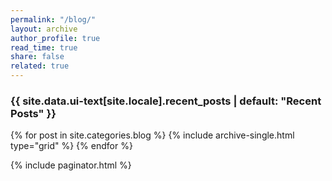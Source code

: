 ```yaml
---
permalink: "/blog/"
layout: archive
author_profile: true
read_time: true
share: false
related: true
---
```


<h3 class="archive__subtitle">{{ site.data.ui-text[site.locale].recent_posts | default: "Recent Posts" }}</h3>

<div class="grid__wrapper">
{% for post in site.categories.blog %}
  {% include archive-single.html type="grid" %}
{% endfor %}
<div>

{% include paginator.html %}
